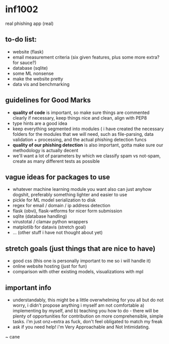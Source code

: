 # inf1002

real phishing app (real)

## to-do list:
- website (flask)
- email measurement criteria (six given features, plus some more extra? for sauce?)
- database (sqlite)
- some ML nonsense
- make the website pretty
- data vis and benchmarking

## guidelines for Good Marks
- **quality of code** is important, so make sure things are commented clearly if necessary, keep things nice and clean, align with PEP8 
- type hints are a good idea
- keep everything segmented into modules ( i have created the necessary folders for the modules that we will need, such as file-parsing, data validation + processing, and the actual phishing detection funcs
- **quality of our phishing detection** is also important, gotta make sure our methodology is actually decent
- we'll want a lot of parameters by which we classify spam vs not-spam, create as many different tests as possible


## vague ideas for packages to use
- whatever machine learning module you want also can just anyhow dogshit, preferably something lighter and easier to use
- pickle for ML model serialization to disk
- regex for email / domain / ip address detection
- flask (obvi), flask-wtforms for nicer form submission
- sqlite (database handling) 
- virustotal / clamav python wrappers
- matplotlib for datavis (stretch goal)
- ... (other stuff i have not thought about yet)

## stretch goals (just things that are nice to have)
- good css (this one is personally important to me so i will handle it)
- online website hosting (just for fun)
- comparison with other existing models, visualizations with mpl

## important info
- understandably, this might be a little overwhelming for you all but do not worry, i didn't propose anything i myself am not comfortable a) implementing by myself, and b) teaching you how to do - there will be plenty of opportunities for contribution on more comprehensible, simple tasks. i'm just onz+extra as fuck, don't feel obligated to match my freak
- ask if you need help! i'm Very Approachable and Not Intimidating.

~ cane
